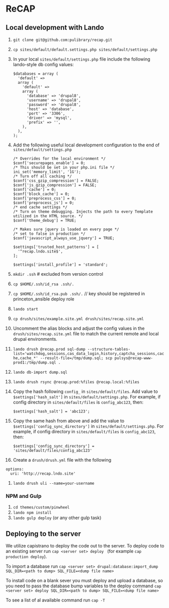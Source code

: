 # ReCAP

## Local development with Lando

1. `git clone git@github.com:pulibrary/recap.git`
1. `cp sites/default/default.settings.php sites/default/settings.php`
1. In your local `sites/default/settings.php` file include the following lando-style db config values:

    ```
    $databases = array (
      'default' =>
      array (
        'default' =>
        array (
          'database' => 'drupal8',
          'username' => 'drupal8',
          'password' => 'drupal8',
          'host' => 'database',
          'port' => '3306',
          'driver' => 'mysql',
          'prefix' => '',
        ),
      ),
    );
    ```
1. Add the following useful local development configuration to the end of `sites/default/settings.php`
    ```
    /* Overrides for the local environment */
    $conf['securepages_enable'] = 0;
    /* This should be set in your php.ini file */
    ini_set('memory_limit', '1G');
    /* Turn off all caching */
    $conf['css_gzip_compression'] = FALSE;
    $conf['js_gzip_compression'] = FALSE;
    $conf['cache'] = 0;
    $conf['block_cache'] = 0;
    $conf['preprocess_css'] = 0;
    $conf['preprocess_js'] = 0;
    /* end cache settings */
    /* Turn on theme debugging. Injects the path to every Template utilized in the HTML source. */
    $conf['theme_debug'] = TRUE;

    /* Makes sure jquery is loaded on every page */
    /* set to false in production */
    $conf['javascript_always_use_jquery'] = TRUE;

    $settings['trusted_host_patterns'] = [
      '^recap.lndo.site$',
    ];

    $settings['install_profile'] = 'standard';
    ```
1. `mkdir .ssh` # excluded from version control
1. `cp $HOME/.ssh/id_rsa .ssh/.`
1. `cp $HOME/.ssh/id_rsa.pub .ssh/.` // key should be registered in princeton_ansible deploy role
1. `lando start`
1. `cp drush/sites/example.site.yml drush/sites/recap.site.yml`
1. Uncomment the alias blocks and adjust the config values in the  `drush/sites/recap.site.yml` file to match the current remote and local drupal environments.
1. `lando drush @recap.prod sql-dump --structure-tables-list='watchdog,sessions,cas_data_login,history,captcha_sessions,cache,cache_*' --result-file=/tmp/dump.sql; scp pulsys@recap-www-prod1:/tmp/dump.sql .`
1. `lando db-import dump.sql`
1. `lando drush rsync @recap.prod:%files @recap.local:%files`
1. Copy the hash following `config_` in `sites/default/files`. Add value to `$settings['hash_salt']` in `sites/default/settings.php`. For example, if config directory in `sites/default/files` is `config_abc123`, then:
    ```
    $settings['hash_salt'] = 'abc123';
    ```
1. Copy the same hash from above and add the value to `$settings['config_sync_directory']` in `sites/default/settings.php`. For example, if config directory in `sites/default/files` is `config_abc123`, then:
    ```
    $settings['config_sync_directory'] = 'sites/default/files/config_abc123'
    ```
1. Create a `drush/drush.yml` file with the following
```
options:
  uri: 'http://recap.lndo.site'
```
1. `lando drush uli --name=your-username`

### NPM and Gulp

1. `cd themes/custom/pinwheel`
1. `lando npm install`
1. `lando gulp deploy` (or any other gulp task)

## Deploying to the server

We utilize capistrano to deploy the code out to the server.  To deploy code to an existing server run
`cap <server set> deploy ` (for example `cap production deploy`).

To import a database run `cap <server set> drupal:database:import_dump SQL_DIR=<path to dump> SQL_FILE=<dump file name>`

To install code on a blank sever you must deploy and upload a database, so you need to pass the database bump variables to the deploy command `cap <server set> deploy SQL_DIR=<path to dump> SQL_FILE=<dump file name>`

To see a list of al available command run `cap -T`

